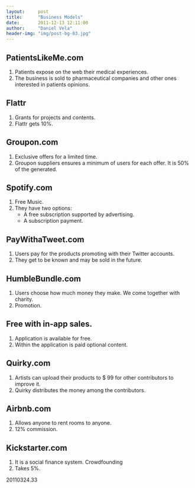```yaml
---
layout:     post
title:      "Business Models"
date:       2011-12-13 12:11:00
author:     "Daniel Vela"
header-img: "img/post-bg-03.jpg"
---
```


## PatientsLikeMe.com

1. Patients expose on the web their medical experiences.
2. The business is sold to pharmaceutical companies and other ones interested in patients opinions.

## Flattr

1. Grants for projects and contents.
2. Flattr gets 10%.

## Groupon.com

1. Exclusive offers for a limited time.
2. Groupon suppliers ensures a minimum of users for each offer. It is 50% of the generated.

## Spotify.com

1. Free Music.
2. They have two options:
	- A free subscription supported by advertising.
	- A subscription payment.

## PayWithaTweet.com

1. Users pay for the products promoting with their Twitter accounts.
2. They get to be known and may be sold in the future.

## HumbleBundle.com

1. Users choose how much money they make. We come together with charity.
2. Promotion.

## Free with in-app sales.

1. Application is available for free.
2. Within the application is paid optional content.

## Quirky.com

1. Artists can upload their products to $ 99 for other contributors to improve it.
2. Quirky distributes the money among the contributors.


## Airbnb.com

1. Allows anyone to rent rooms to anyone.
2. 12% commission.


## Kickstarter.com

1. It is a social finance system. Crowdfounding
2. Takes 5%.

20110324.33